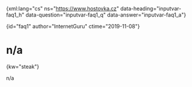 
{xml:lang="cs" ns="https://www.hostovka.cz" data-heading="inputvar-faq1\_h" data-question="inputvar-faq1\_q" data-answer="inputvar-faq1_a"}

{id="faq1" author="InternetGuru" ctime="2019-11-08"}

# n/a

{kw="steak"}

n/a

